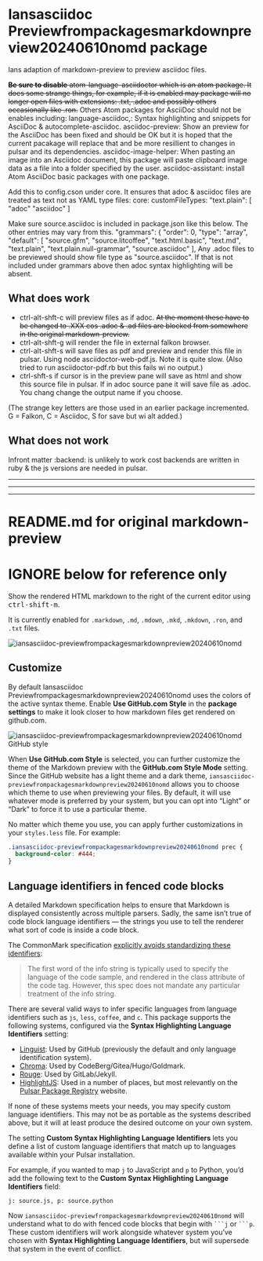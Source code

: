 # Iansasciidoc Previewfrompackagesmarkdownpreview20240610nomd package

Ians adaption of markdown-preview to preview asciidoc files.

~~**Be sure to disable** atom-language-asciidoctor which is an atom package. It does some strange things, for example, if it is enabled may package will no longer open files with extensions: .txt, .adoc and possibly others occasionally like .ron.~~
Others Atom packages for AsciiDoc should not be enables including: language-asciidoc,: Syntax highlighting and snippets for AsciiDoc & autocomplete-asciidoc. asciidoc-preview: Show an preview for the AsciiDoc has been fixed and should be OK but it is hoped that the current pacakage will replace that and be more resillient to changes in pulsar and its dependencies.
asciidoc-image-helper: When pasting an image into an Asciidoc document, this package will paste clipboard image data as a file into a folder specified by the user.
asciidoc-assistant: install Atom AsciiDoc basic packages with one package.

Add this to config.cson under core. It ensures that adoc & asciidoc files are treated as text not as YAML type files:
core:
  customFileTypes:
    "text.plain": [
      "adoc"
      "asciidoc"
    ]

Make sure source.asciidoc is included in package.json like this below. The other entries may vary from this.
"grammars": {
  "order": 0,
  "type": "array",
  "default": [
    "source.gfm",
    "source.litcoffee",
    "text.html.basic",
    "text.md",
    "text.plain",
    "text.plain.null-grammar",
    "source.asciidoc"
  ],
  Any .adoc files to be previewed should show file type as "source.asciidoc". If that is not included under grammars above then adoc syntax highlighting will be absent.

## What does work
* ctrl-alt-shft-c will preview files as if adoc.  ~~At the moment these have to be changed to .XXX cos .adoc & .ad files are blocked from somewhere in the original markdown-preview.~~
* ctrl-alt-shft-g will render the file in external falkon browser.
* ctrl-alt-shft-s will save files as pdf and preview and render this file in pulsar. Using node asciidoctor-web-pdf.js. Note it is quite slow. (Also tried to run asciidoctor-pdf.rb but this fails wi no output.)
* ctrl-shft-s if cursor is in the preview pane will save as html and show this source file in pulsar. If in adoc source pane it will save file as .adoc. You chang change the output name if you choose.

(The strange key letters are those used in an earlier package incremented. G = Falkon, C = Asciidoc, S for save but wi alt added.)

## What does not work
Infront matter :backend:  is unlikely to work cost backends are written in ruby & the js versions are needed in pulsar.

<hr> <hr><hr>

# README.md for original markdown-preview   
# IGNORE  below for reference only

Show the rendered HTML markdown to the right of the current editor using <kbd>ctrl-shift-m</kbd>.

It is currently enabled for `.markdown`, `.md`, `.mdown`, `.mkd`, `.mkdown`, `.ron`, and `.txt` files.

![iansasciidoc-previewfrompackagesmarkdownpreview20240610nomd](https://cloud.githubusercontent.com/assets/378023/10013086/24cad23e-6149-11e5-90e6-663009210218.png)

## Customize

By default Iansasciidoc Previewfrompackagesmarkdownpreview20240610nomd uses the colors of the active syntax theme. Enable **Use GitHub.com Style** in the __package settings__ to make it look closer to how markdown files get rendered on github.com.

![iansasciidoc-previewfrompackagesmarkdownpreview20240610nomd GitHub style](https://cloud.githubusercontent.com/assets/378023/10013087/24ccc7ec-6149-11e5-97ea-53a842a715ea.png)

When **Use GitHub.com Style** is selected, you can further customize the theme of the Markdown preview with the **GitHub.com Style Mode** setting. Since the GitHub website has a light theme and a dark theme, `iansasciidoc-previewfrompackagesmarkdownpreview20240610nomd` allows you to choose which theme to use when previewing your files. By default, it will use whatever mode is preferred by your system, but you can opt into “Light” or “Dark” to force it to use a particular theme.

No matter which theme you use, you can apply further customizations in your `styles.less` file. For example:

```css
.iansasciidoc-previewfrompackagesmarkdownpreview20240610nomd prec {
  background-color: #444;
}
```

## Language identifiers in fenced code blocks

A detailed Markdown specification helps to ensure that Markdown is displayed consistently across multiple parsers. Sadly, the same isn’t true of code block language identifiers — the strings you use to tell the renderer what sort of code is inside a code block.

The CommonMark specification [explicitly avoids standardizing these identifiers](https://spec.commonmark.org/0.31.2/#info-string):

> The first word of the info string is typically used to specify the language of the code sample, and rendered in the class attribute of the code tag. However, this spec does not mandate any particular treatment of the info string.

There are several valid ways to infer specific languages from language identifiers such as `js`, `less`, `coffee`,  and `c`. This package supports the following systems, configured via the **Syntax Highlighting Language Identifiers** setting:

  * [Linguist](https://github.com/github-linguist/linguist): Used by GitHub (previously the default and only language identification system).
  * [Chroma](https://github.com/alecthomas/chroma): Used by CodeBerg/Gitea/Hugo/Goldmark.
  * [Rouge](https://github.com/rouge-ruby/rouge): Used by GitLab/Jekyll.
  * [HighlightJS](https://highlightjs.org/): Used in a number of places, but most relevantly on the [Pulsar Package Registry](https://web.pulsar-edit.dev/) website.

If none of these systems meets your needs, you may specify custom language identifiers. This may not be as portable as the systems described above, but it will at least produce the desired outcome on your own system.

The setting **Custom Syntax Highlighting Language Identifiers** lets you define a list of custom language identifiers that match up to languages available within your Pulsar installation.

For example, if you wanted to map `j` to JavaScript and `p` to Python, you’d add the following text to the **Custom Syntax Highlighting Language Identifiers** field:

```
j: source.js, p: source.python
```

Now `iansasciidoc-previewfrompackagesmarkdownpreview20240610nomd` will understand what to do with fenced code blocks that begin with <code>\`\`\`j</code> or <code>\`\`\`p</code>. These custom identifiers will work alongside whatever system you’ve chosen with **Syntax Highlighting Language Identifiers**, but will supersede that system in the event of conflict.
